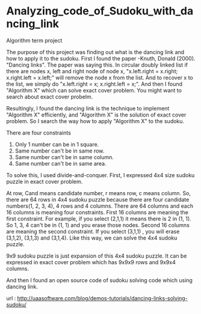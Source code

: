# Analyzing_code_of_Sudoku_with_dancing_link
Algorithm term project

The purpose of this project was finding out what is the dancing link and how to apply it to the sudoku.
First I found the paper -Knuth, Donald (2000). "Dancing links". The paper was saying this. In circular doubly linked list if there are nodes x, left and right node of node x, "x.left.right = x.right; x.right.left = x.left;" will remove the node x from the list. And to recover x to the list, we simply do "x.left.right = x; x.right.left = x;".
And then I found "Algorithm X" which can solve exact cover problem.
You might want to search about exact cover probelm.

Resultingly, I found the dancing link is the technique to implement "Algorithm X" efficiently, and "Algorithm X" is the solution of exact cover problem.
So I search the way how to apply "Algorithm X" to the sudoku.

There are four constraints 
1. Only 1 number can be in 1 square.
2. Same number can't be in same row.
3. Same number can't be in same column.
4. Same number can't be in same area.

To solve this, I used divide-and-conquer. First, I expressed 4x4 size sudoku puzzle in exact cover problem.

At row, Cand means candidate number, r means row, c means column.
So, there are 64 rows in 4x4 sudoku puzzle because there are four candidate numbers(1, 2, 3, 4), 4 rows and 4 columns.
There are 64 columns and each 16 columns is meaning four constraints.
First 16 columns are meaning the first constraint. For example, if you select (2,1,1) it means there is 2 in (1, 1). So 1, 3, 4 can't be in (1, 1) and you erase those nodes.
Second 16 columns are meaning the second constraint. If you select (3,1,1) , you will erase (3,1,2), (3,1,3) and (3,1,4).
Like this way, we can solve the 4x4 sudoku puzzle.

9x9 sudoku puzzle is just expansion of this 4x4 sudoku puzzle.
It can be expressed in exact cover problem which has 9x9x9 rows and 9x9x4 columns.

And then I found an open source code of sudoku solving code which using dancing link.

url : http://uaasoftware.com/blog/demos-tutorials/dancing-links-solving-sudoku/
